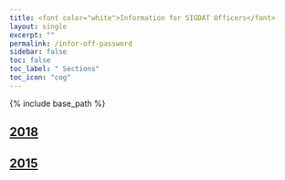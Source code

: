 ```yaml
---
title: <font color="white">Information for SIGDAT Officers</font>
layout: single
excerpt: ""
permalink: /infor-off-password
sidebar: false
toc: false
toc_label: " Sections"
toc_icon: "cog"
---
```

{% include base_path %}


## [2018](/infor-off-2018)

## [2015](/infor-off-2015)

